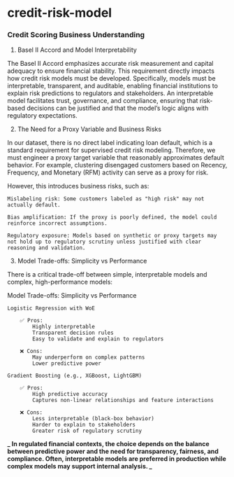 # credit-risk-model

### Credit Scoring Business Understanding

1. Basel II Accord and Model Interpretability

The Basel II Accord emphasizes accurate risk measurement and capital adequacy to ensure financial stability. This requirement directly impacts how credit risk models must be developed. Specifically, models must be interpretable, transparent, and auditable, enabling financial institutions to explain risk predictions to regulators and stakeholders. An interpretable model facilitates trust, governance, and compliance, ensuring that risk-based decisions can be justified and that the model’s logic aligns with regulatory expectations.

2. The Need for a Proxy Variable and Business Risks

In our dataset, there is no direct label indicating loan default, which is a standard requirement for supervised credit risk modeling. Therefore, we must engineer a proxy target variable that reasonably approximates default behavior. For example, clustering disengaged customers based on Recency, Frequency, and Monetary (RFM) activity can serve as a proxy for risk.

However, this introduces business risks, such as:

    Mislabeling risk: Some customers labeled as "high risk" may not actually default.

    Bias amplification: If the proxy is poorly defined, the model could reinforce incorrect assumptions.

    Regulatory exposure: Models based on synthetic or proxy targets may not hold up to regulatory scrutiny unless justified with clear reasoning and validation.

3. Model Trade-offs: Simplicity vs Performance

There is a critical trade-off between simple, interpretable models and complex, high-performance models:

Model Trade-offs: Simplicity vs Performance

    Logistic Regression with WoE

        ✅ Pros:
            Highly interpretable
            Transparent decision rules
            Easy to validate and explain to regulators

        ❌ Cons:
            May underperform on complex patterns
            Lower predictive power

    Gradient Boosting (e.g., XGBoost, LightGBM)

        ✅ Pros:
            High predictive accuracy
            Captures non-linear relationships and feature interactions

        ❌ Cons:
            Less interpretable (black-box behavior)
            Harder to explain to stakeholders
            Greater risk of regulatory scrutiny

**_ In regulated financial contexts, the choice depends on the balance between predictive power and the need for transparency, fairness, and compliance. Often, interpretable models are preferred in production while complex models may support internal analysis. _**
